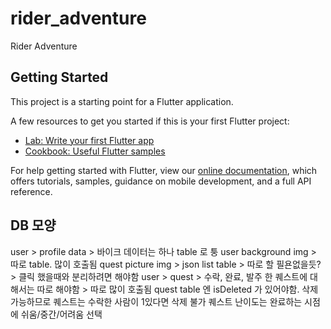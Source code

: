 # rider_adventure

Rider Adventure

## Getting Started

This project is a starting point for a Flutter application.

A few resources to get you started if this is your first Flutter project:

- [Lab: Write your first Flutter app](https://flutter.dev/docs/get-started/codelab)
- [Cookbook: Useful Flutter samples](https://flutter.dev/docs/cookbook)

For help getting started with Flutter, view our
[online documentation](https://flutter.dev/docs), which offers tutorials,
samples, guidance on mobile development, and a full API reference.

## DB 모양
user > profile data > 바이크 데이터는 하나 table 로 퉁
user background img > 따로 table. 많이 호출됨
quest picture img > json list table > 따로 할 필욘없을듯? > 클릭 했을때와 분리하려면 해야함
user > quest > 수락, 완료, 발주 한 퀘스트에 대해서는 따로 해야함 > 따로 많이 호출됨
quest table 엔 isDeleted 가 있어야함. 삭제 가능하므로
퀘스트는 수락한 사람이 1있다면 삭제 불가
퀘스트 난이도는 완료하는 시점에 쉬움/중간/어려움 선택
